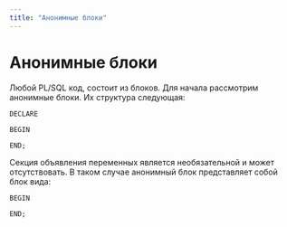 ```yaml
---
title: "Анонимные блоки"
---
```


# Анонимные блоки

Любой PL/SQL код, состоит из блоков. Для начала рассмотрим анонимные
блоки. Их структура следующая:

```plsql
DECLARE
    
BEGIN
    
END;
```

Секция объявления переменных является необязательной и может
отсутствовать. В таком случае анонимный блок представляет собой блок
вида:

```plsql
BEGIN
    
END;
```
